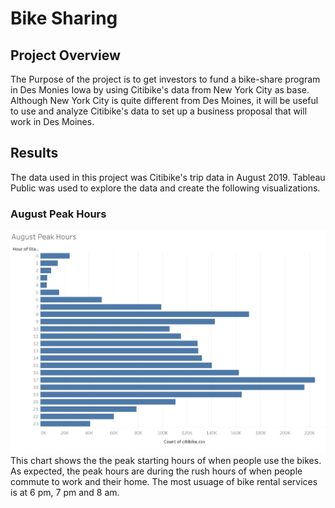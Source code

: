 # Bike Sharing

## Project Overview
The Purpose of the project is to get investors to fund a bike-share program in Des Monies Iowa by using Citibike's data from New York City as base. Although New York City is quite different from Des Moines, it will be useful to use and analyze Citibike's data to set up a business proposal that will work in Des Moines. 

## Results

The data used in this project was Citibike's trip data in August 2019. Tableau Public was used to explore the data and create the following visualizations. 
### August Peak Hours
![Augustpeakhours](https://github.com/Monsaiaung/bikesharing/blob/85b4f54c61f1c47bc3552c69ca37210a7c309920/Images/Augustpeakhours.png)
This chart shows the the peak starting hours of when people use the bikes. As expected, the peak hours are during the rush hours of when people commute to work and their home. The most usuage of bike rental services is at 6 pm, 7 pm and 8 am. 

